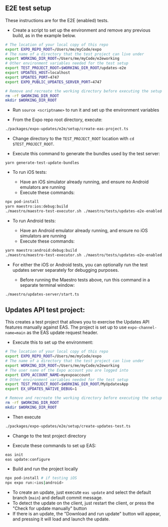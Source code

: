 ## E2E test setup

These instructions are for the E2E (enabled) tests.

- Create a script to set up the environment and remove any previous build, as in the example below.

```bash
# The location of your local copy of this repo
export EXPO_REPO_ROOT=/Users/me/myCode/expo
# The name of a directory that the test project can live under
export WORKING_DIR_ROOT=/Users/me/myCode/e2eworking
# Other environment variables needed for the test setup
export TEST_PROJECT_ROOT=$WORKING_DIR_ROOT/updates-e2e
export UPDATES_HOST=localhost
export UPDATES_PORT=4747
export EXPO_PUBLIC_UPDATES_SERVER_PORT=4747

# Remove and recreate the working directory before executing the setup
rm -rf $WORKING_DIR_ROOT
mkdir $WORKING_DIR_ROOT
```

- Run `source <scriptname>` to run it and set up the environment variables

- From the Expo repo root directory, execute:

```bash
./packages/expo-updates/e2e/setup/create-eas-project.ts
```

- Change directory to the `TEST_PROJECT_ROOT` location with `cd $TEST_PROJECT_ROOT`.

- Execute this command to generate the bundles used by the test server:

```
yarn generate-test-update-bundles
```

- To run iOS tests:

  - Have an iOS simulator already running, and ensure no Android emulators are running
  - Execute these commands:

```bash
npx pod-install
yarn maestro:ios:debug:build
./maestro/maestro-test-executor.sh ./maestro/tests/updates-e2e-enabled.yml ios debug
```

- To run Android tests:

  - Have an Android emulator already running, and ensure no iOS simulators are running
  - Execute these commands:

```bash
yarn maestro:android:debug:build
./maestro/maestro-test-executor.sh ./maestro/tests/updates-e2e-enabled.yml ios debug
```

- For either the iOS or Android tests, you can optionally run the test updates server separately for debugging purposes.

  - Before running the Maestro tests above, run this command in a separate terminal window:

```bash
./maestro/updates-server/start.ts
```

## Updates API test project:

This creates a test project that allows you to exercise the Updates API features manually against EAS. The project is set up to use `expo-channel-name=main` as the EAS update request header.

- Execute this to set up the environment:

```bash
# The location of your local copy of this repo
export EXPO_REPO_ROOT=/Users/me/myCode/expo
# The name of a directory that the test project can live under
export WORKING_DIR_ROOT=/Users/me/myCode/e2eworking
# The user name of the Expo account you are logged into
export EXPO_ACCOUNT_NAME=myexpoaccount
# Other environment variables needed for the test setup
export TEST_PROJECT_ROOT=$WORKING_DIR_ROOT/MyUpdatesApp
export EX_UPDATES_NATIVE_DEBUG=1

# Remove and recreate the working directory before executing the setup
rm -rf $WORKING_DIR_ROOT
mkdir $WORKING_DIR_ROOT
```

- Then execute

```bash
./packages/expo-updates/e2e/setup/create-updates-test.ts
```

- Change to the test project directory

- Execute these commands to set up EAS:

```bash
eas init
eas update:configure
```

- Build and run the project locally

```bash
npx pod-install # if testing iOS
npx expo run:<ios|android>
```

- To create an update, just execute `eas update` and select the default branch (`main`) and default commit message.
- To detect the update on the client, just restart the client, or press the "Check for update manually" button
- If there is an update, the "Download and run update" button will appear, and pressing it will load and launch the update.
